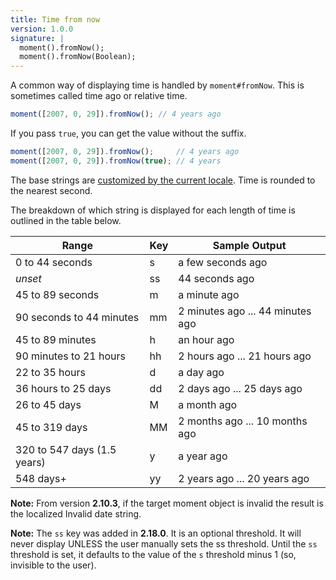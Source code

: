 ```yaml
---
title: Time from now
version: 1.0.0
signature: |
  moment().fromNow();
  moment().fromNow(Boolean);
---
```



A common way of displaying time is handled by `moment#fromNow`. This is sometimes called time ago or relative time.

```javascript
moment([2007, 0, 29]).fromNow(); // 4 years ago
```

If you pass `true`, you can get the value without the suffix.

```javascript
moment([2007, 0, 29]).fromNow();     // 4 years ago
moment([2007, 0, 29]).fromNow(true); // 4 years
```

The base strings are [customized by the current locale](#/customization/relative-time/). Time is rounded to the nearest second.

The breakdown of which string is displayed for each length of time is outlined in the table below.

<table class="table table-striped table-bordered">
  <thead>
    <tr>
      <th>Range</th>
      <th>Key</th>
      <th>Sample Output</th>
    </tr>
  </thead>
  <tbody>
    <tr>
      <td>0 to 44 seconds</td>
      <td>s</td>
      <td>a few seconds ago</td>
    </tr>
    <tr>
      <td><i>unset</i></td>
      <td>ss</td>
      <td>44 seconds ago</td>
    </tr>
    <tr>
      <td>45 to 89 seconds</td>
      <td>m</td>
      <td>a minute ago</td>
    </tr>
    <tr>
      <td>90 seconds to 44 minutes</td>
      <td>mm</td>
      <td>2 minutes ago ... 44 minutes ago</td>
    </tr>
    <tr>
      <td>45 to 89 minutes</td>
      <td>h</td>
      <td>an hour ago</td>
    </tr>
    <tr>
      <td>90 minutes to 21 hours </td>
      <td>hh</td>
      <td>2 hours ago ... 21 hours ago</td>
    </tr>
    <tr>
      <td>22 to 35 hours</td>
      <td>d</td>
      <td>a day ago</td>
    </tr>
    <tr>
      <td>36 hours to 25 days</td>
      <td>dd</td>
      <td>2 days ago ... 25 days ago</td>
    </tr>
    <tr>
      <td>26 to 45 days</td>
      <td>M</td>
      <td>a month ago</td>
    </tr>
    <tr>
      <td>45 to 319 days</td>
      <td>MM</td>
      <td>2 months ago ... 10 months ago</td>
    </tr>
    <tr>
      <td>320 to 547 days (1.5 years)</td>
      <td>y</td>
      <td>a year ago</td>
    </tr>
    <tr>
      <td>548 days+</td>
      <td>yy</td>
      <td>2 years ago ... 20 years ago</td>
    </tr>
  </tbody>
</table>

**Note:** From version **2.10.3**, if the target moment object is invalid the result is the localized Invalid date string.

**Note:** The `ss` key was added in **2.18.0**. It is an optional threshold. It will never display UNLESS the user manually sets the ss threshold. Until the `ss` threshold is set, it defaults to the value of the `s` threshold minus 1 (so, invisible to the user).


